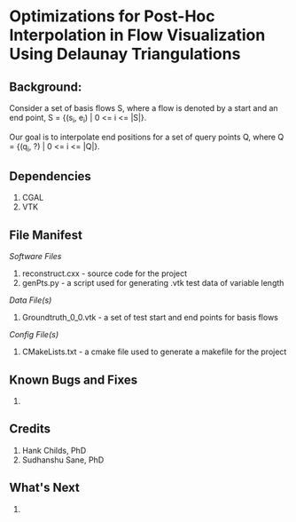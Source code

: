 # Optimizations for Post-Hoc Interpolation in Flow Visualization Using Delaunay Triangulations
## Background:
Consider a set of basis flows S, where a flow is denoted by a start and an end point,
S = {(s<sub>i</sub>, e<sub>i</sub>) | 0 <= i <= |S|}.

Our goal is to interpolate end positions for a set of query points Q, where 
Q = {(q<sub>i</sub>, ?) | 0 <= i <= |Q|}.
## Dependencies
1. CGAL
2. VTK

## File Manifest
*Software Files*
1. reconstruct.cxx      - source code for the project
2. genPts.py            - a script used for generating .vtk test data of variable length 

*Data File(s)*
1. Groundtruth_0_0.vtk  - a set of test start and end points for basis flows

*Config File(s)*
1. CMakeLists.txt       - a cmake file used to generate a makefile for the project
## Known Bugs and Fixes 
1. 
## Credits
1. Hank Childs, PhD
2. Sudhanshu Sane, PhD
## What's Next
1.  
